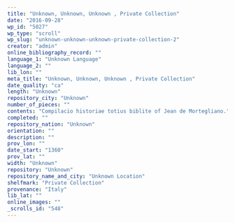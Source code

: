 ```yaml
---
title: "Unknown, Unknown, Unknown , Private Collection"
date: "2016-09-28"
wp_id: "5027"
wp_type: "scroll"
wp_slug: "unknown-unknown-unknown-private-collection-2"
creator: "admin"
online_bibliography_record: ""
language_1: "Unknown Language"
language_2: ""
lib_lon: ""
meta_title: "Unknown, Unknown, Unknown , Private Collection"
date_quality: "ca"
length: "Unknown"
repository_city: "Unknown"
number_of_pieces: ""
contents: "Compilacio historiae totius biblite of Jean de Mortegliano."
completed: ""
repository_nation: "Unknown"
orientation: ""
description: ""
prov_lon: ""
date_start: "1360"
prov_lat: ""
width: "Unknown"
repository: "Unknown"
repository_name_and_city: "Unknown Location"
shelfmark: "Private Collection"
provenance: "Italy"
lib_lat: ""
online_images: ""
_scrolls_id: "548"
---
```



